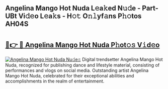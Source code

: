 ## Angelina Mango Hot Nuda L𝚎a𝚔ed N𝚞𝚍e - Part-UBt Vi𝚍𝚎o L𝚎a𝚔s - H𝚘𝚝 O𝚗𝚕yf𝚊ns P𝚑𝚘tos AH04S

# <h2><a href="http://kfe8vp.oniu.top/?m=Angelina+Mango+Hot+Nuda">🔗👉 🔴 Angelina Mango Hot Nuda P𝚑ot𝚘𝚜 V𝚒d𝚎o</a></h2>

[![Angelina Mango Hot Nuda Nu𝚍e𝚜](https://i.imgur.com/0qMVB7G.gif)](http://kfe8vp.oniu.top/?m=Angelina+Mango+Hot+Nuda)
Digital trendsetter Angelina Mango Hot Nuda, recognized for publishing dance and lifestyle material, consisting of performances and vlogs on social media. Outstanding artist Angelina Mango Hot Nuda, celebrated for their exceptional abilities and accomplishments in the realm of entertainment.  
